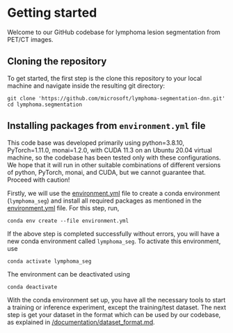 # Getting started

Welcome to our GitHub codebase for lymphoma lesion segmentation from PET/CT images. 

## Cloning the repository
To get started, the first step is the clone this repository to your local machine and navigate inside the resulting git directory:

```
git clone 'https://github.com/microsoft/lymphoma-segmentation-dnn.git'
cd lymphoma.segmentation
```

## Installing packages from `environment.yml` file
This code base was developed primarily using python=3.8.10, PyTorch=1.11.0, monai=1.2.0, with CUDA 11.3 on an Ubuntu 20.04 virtual machine, so the codebase has been tested only with these configurations. We hope that it will run in other suitable combinations of different versions of python, PyTorch, monai, and CUDA, but we cannot guarantee that. Proceed with caution!  

Firstly, we will use the [environment.yml](/environment.yml) file to create a conda environment (`lymphoma_seg`) and install all required packages as mentioned in the [environment.yml](/environment.yml) file. For this step, run,

```
conda env create --file environment.yml
```

If the above step is completed successfully without errors, you will have a new conda environment called `lymphoma_seg`. To activate this environment, use

```
conda activate lymphoma_seg
```

The environment can be deactivated using

```
conda deactivate
```

With the conda environment set up, you have all the necessary tools to start a training or inference experiment, except the training/test dataset. The next step is get your dataset in the format which can be used by our codebase, as explained in [/documentation/dataset_format.md](/documentation/dataset_format.md).
